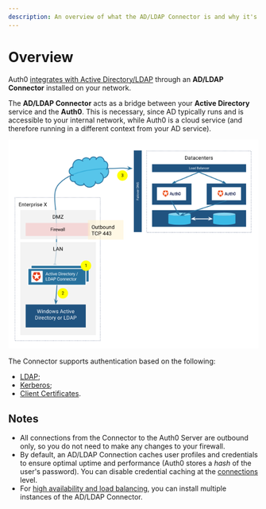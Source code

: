 ```yaml
---
description: An overview of what the AD/LDAP Connector is and why it's necessary.
---
```


# Overview

Auth0 [integrates with Active Directory/LDAP](/connections/enterprise/active-directory) through an **AD/LDAP Connector** installed on your network.

The **AD/LDAP Connector** acts as a bridge between your **Active Directory** service and the **Auth0**. This is necessary, since AD typically runs and is accessible to your internal network, while Auth0 is a cloud service (and therefore running in a different context from your AD service).

![](/media/articles/connector/ad-data-flow.png)

The Connector supports authentication based on the following:

* [LDAP](/protocols/ldap);
* [Kerberos](/connector/kerberos);
* [Client Certificates](/connector/client-certificates).

## Notes

* All connections from the Connector to the Auth0 Server are outbound only, so you do not need to make any changes to your firewall.
* By default, an AD/LDAP Connection caches user profiles and credentials to ensure optimal uptime and performance (Auth0 stores a *hash* of the user's password). You can disable credential caching at the [connections](/identityproviders) level.
* For [high availability and load balancing](/connector/high-availability), you can install multiple instances of the AD/LDAP Connector.

